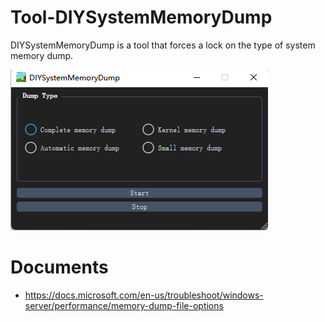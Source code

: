 # Tool-DIYSystemMemoryDump
DIYSystemMemoryDump is a tool that forces a lock on the type of system memory dump.

![image](DIYSystemMemoryDump.png)

# Documents
- https://docs.microsoft.com/en-us/troubleshoot/windows-server/performance/memory-dump-file-options
